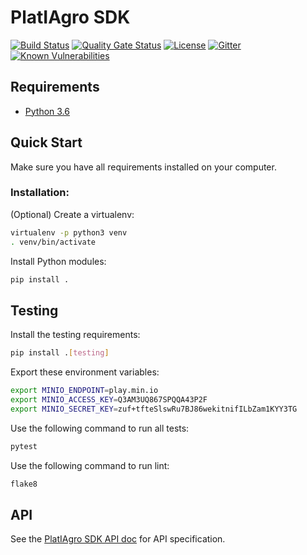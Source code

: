 # PlatIAgro SDK

[![Build Status](https://github.com/platiagro/sdk/workflows/Python%20application/badge.svg)](https://github.com/platiagro/sdk/actions?query=workflow%3A%22Python+application%22)
[![Quality Gate Status](https://sonarcloud.io/api/project_badges/measure?project=platiagro_sdk&metric=alert_status)](https://sonarcloud.io/dashboard?id=platiagro_sdk)
[![License](https://img.shields.io/badge/License-Apache%202.0-blue.svg)](https://opensource.org/licenses/Apache-2.0)
[![Gitter](https://badges.gitter.im/platiagro/community.svg)](https://gitter.im/platiagro/community?utm_source=badge&utm_medium=badge&utm_campaign=pr-badge)
[![Known Vulnerabilities](https://snyk.io/test/github/platiagro/sdk/badge.svg?targetFile=requirements.txt)](https://snyk.io/test/github/platiagro/sdk?targetFile=requirements.txt)

## Requirements

- [Python 3.6](https://www.python.org/downloads/)

## Quick Start

Make sure you have all requirements installed on your computer.

### Installation:

(Optional) Create a virtualenv:

```bash
virtualenv -p python3 venv
. venv/bin/activate
```

Install Python modules:

```bash
pip install .
```

## Testing

Install the testing requirements:

```bash
pip install .[testing]
```

Export these environment variables:

```bash
export MINIO_ENDPOINT=play.min.io
export MINIO_ACCESS_KEY=Q3AM3UQ867SPQQA43P2F
export MINIO_SECRET_KEY=zuf+tfteSlswRu7BJ86wekitnifILbZam1KYY3TG
```

Use the following command to run all tests:

```bash
pytest
```

Use the following command to run lint:

```bash
flake8
```

## API

See the [PlatIAgro SDK API doc](https://platiagro.github.io/sdk/) for API specification.
